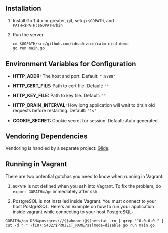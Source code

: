 ## Installation

1. Install Go 1.4.x or greater, git, setup `$GOPATH`, and `PATH=$PATH:$GOPATH/bin`

2. Run the server
    ```
    cd $GOPATH/src/github.com/ideadevice/calm-cicd-demo
    go run main.go
    ```


## Environment Variables for Configuration

* **HTTP_ADDR:** The host and port. Default: `":8888"`

* **HTTP_CERT_FILE:** Path to cert file. Default: `""`

* **HTTP_KEY_FILE:** Path to key file. Default: `""`

* **HTTP_DRAIN_INTERVAL:** How long application will wait to drain old requests before restarting. Default: `"1s"`

* **COOKIE_SECRET:** Cookie secret for session. Default: Auto generated.


## Vendoring Dependencies

Vendoring is handled by a separate project: [Glide](https://github.com/Masterminds/glide).


## Running in Vagrant

There are two potential gotchas you need to know when running in Vagrant:

1. `GOPATH` is not defined when you ssh into Vagrant. To fix the problem, do `export GOPATH=/go` immediately after ssh.

2. PostgreSQL is not installed inside Vagrant. You must connect to your host PostgreSQL. Here's an example on how to run your application inside vagrant while connecting to your host PostgreSQL:
```
GOPATH=/go DSN=postgres://$(whoami)@$(netstat -rn | grep "^0.0.0.0 " | cut -d " " -f10):5432/$PROJECT_NAME?sslmode=disable go run main.go
```
